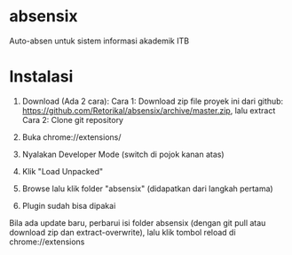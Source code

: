 # absensix
Auto-absen untuk sistem informasi akademik ITB

# Instalasi
1. Download (Ada 2 cara):
Cara 1: Download zip file proyek ini dari github: https://github.com/Retorikal/absensix/archive/master.zip, lalu extract
Cara 2: Clone git repository

2. Buka chrome://extensions/

3. Nyalakan Developer Mode (switch di pojok kanan atas)

4. Klik "Load Unpacked"

5. Browse lalu klik folder "absensix" (didapatkan dari langkah pertama)

6. Plugin sudah bisa dipakai

Bila ada update baru, perbarui isi folder absensix (dengan git pull atau download zip dan extract-overwrite), lalu klik tombol reload di chrome://extensions